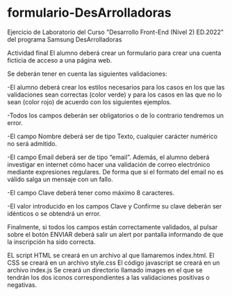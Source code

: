 # formulario-DesArrolladoras
Ejercicio de Laboratorio del Curso "Desarrollo Front-End (Nivel 2) ED.2022" del programa Samsung DesArrolladoras

Actividad final
El alumno deberá crear un formulario para crear una cuenta ficticia de acceso a una página web.

Se deberán tener en cuenta las siguientes validaciones:

  -El alumno deberá crear los estilos necesarios para los casos en los que las validaciones sean correctas (color verde) y para los casos en las que no lo sean (color      rojo) de acuerdo con los siguientes ejemplos.
  
  -Todos los campos deberán ser obligatorios o de lo contrario tendremos un error.
  
  -El campo Nombre deberá ser de tipo Texto, cualquier carácter numérico no será admitido.
  
  -El campo Email deberá ser de tipo “email”. Además, el alumno deberá investigar en internet cómo hacer una validación de correo electrónico mediante expresiones          regulares. De forma que si el formato del email no es válido salga un mensaje con un fallo.
  
  -El campo Clave deberá tener como máximo 8 caracteres.
  
  -El valor introducido en los campos Clave y Confirme su clave deberán ser idénticos o se obtendrá un error.
  

Finalmente, si todos los campos están correctamente validados, al pulsar sobre el botón ENVIAR deberá salir un alert por pantalla informando de que la inscripción ha sido correcta.


EL script HTML se creará en un archivo al que llamaremos index.html.
El CSS se creará en un archivo style.css
El código javascript se creará en un archivo index.js
Se creará un directorio llamado images en el que se tendrán los dos iconos correspondientes a las validaciones positivas o negativas.
